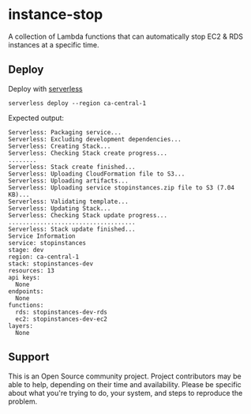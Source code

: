 # instance-stop
A collection of Lambda functions that can automatically stop EC2 &amp; RDS instances at a specific time.

## Deploy
Deploy with [serverless](https://serverless.com/)
```
serverless deploy --region ca-central-1
```

Expected output:
```
Serverless: Packaging service...
Serverless: Excluding development dependencies...
Serverless: Creating Stack...
Serverless: Checking Stack create progress...
........
Serverless: Stack create finished...
Serverless: Uploading CloudFormation file to S3...
Serverless: Uploading artifacts...
Serverless: Uploading service stopinstances.zip file to S3 (7.04 KB)...
Serverless: Validating template...
Serverless: Updating Stack...
Serverless: Checking Stack update progress...
....................................
Serverless: Stack update finished...
Service Information
service: stopinstances
stage: dev
region: ca-central-1
stack: stopinstances-dev
resources: 13
api keys:
  None
endpoints:
  None
functions:
  rds: stopinstances-dev-rds
  ec2: stopinstances-dev-ec2
layers:
  None
```


## Support

This is an Open Source community project. Project contributors may be able to help, 
depending on their time and availability. Please be specific about what you're 
trying to do, your system, and steps to reproduce the problem.